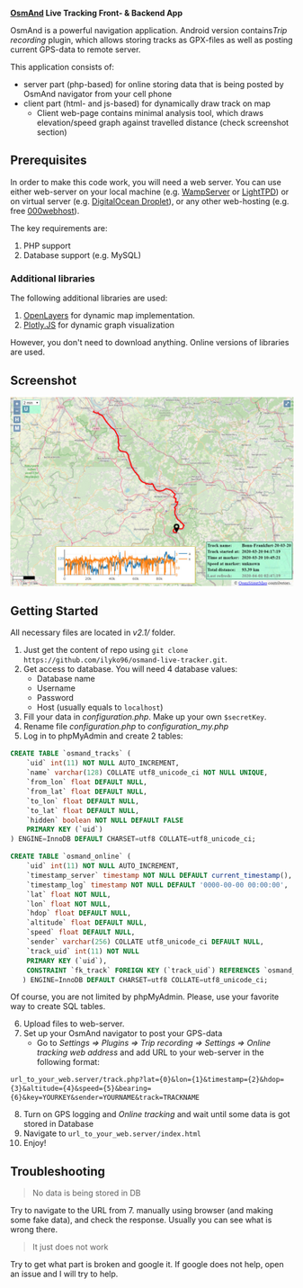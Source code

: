 **[OsmAnd](https://github.com/osmandapp/Osmand) Live Tracking Front- & Backend App**

OsmAnd is a powerful navigation application. Android version contains*Trip recording* plugin, which allows storing tracks as GPX-files as well as posting current GPS-data to remote server.

This application consists of:
* server part (php-based) for online storing data that is being posted by OsmAnd navigator from your cell phone
* client part (html- and js-based) for dynamically draw track on map
    * Client web-page contains minimal analysis tool, which draws elevation/speed graph against travelled distance (check screenshot section) 

## Prerequisites
In order to make this code work, you will need a web server. You can use either web-server on your local machine (e.g. [WampServer](http://www.wampserver.com/en/) or [LightTPD](https://www.lighttpd.net/)) or on virtual server (e.g. [DigitalOcean Droplet](https://www.digitalocean.com/)), or any other web-hosting (e.g. free [000webhost](https://www.000webhost.com/)).

The key requirements are:
1. PHP support
2. Database support (e.g. MySQL)

### Additional libraries
The following additional libraries are used:
1. [OpenLayers](https://openlayers.org/) for dynamic map implementation.
2. [Plotly.JS](https://plotly.com/javascript/) for dynamic graph visualization

However, you don't need to download anything. Online versions of libraries are used.

## Screenshot
![](img/screenshot.jpg)

## Getting Started
All necessary files are located in *v2.1/* folder.
1. Just get the content of repo using `git clone https://github.com/ilyko96/osmand-live-tracker.git`.
2. Get access to database. You will need 4 database values:
    * Database name
    * Username
    * Password
    * Host (usually equals to `localhost`)
3. Fill your data in *configuration.php*. Make up your own `$secretKey`.
4. Rename file *configuration.php* to *configuration_my.php*
4. Log in to phpMyAdmin and create 2 tables:
```sql
CREATE TABLE `osmand_tracks` (
    `uid` int(11) NOT NULL AUTO_INCREMENT,
    `name` varchar(128) COLLATE utf8_unicode_ci NOT NULL UNIQUE,
    `from_lon` float DEFAULT NULL,
    `from_lat` float DEFAULT NULL,
    `to_lon` float DEFAULT NULL,
    `to_lat` float DEFAULT NULL,
    `hidden` boolean NOT NULL DEFAULT FALSE
    PRIMARY KEY (`uid`)
) ENGINE=InnoDB DEFAULT CHARSET=utf8 COLLATE=utf8_unicode_ci;
```
```sql
CREATE TABLE `osmand_online` (
    `uid` int(11) NOT NULL AUTO_INCREMENT,
    `timestamp_server` timestamp NOT NULL DEFAULT current_timestamp(),
    `timestamp_log` timestamp NOT NULL DEFAULT '0000-00-00 00:00:00',
    `lat` float NOT NULL,
    `lon` float NOT NULL,
    `hdop` float DEFAULT NULL,
    `altitude` float DEFAULT NULL,
    `speed` float DEFAULT NULL,
    `sender` varchar(256) COLLATE utf8_unicode_ci DEFAULT NULL,
    `track_uid` int(11) NOT NULL
    PRIMARY KEY (`uid`),
    CONSTRAINT `fk_track` FOREIGN KEY (`track_uid`) REFERENCES `osmand_tracks` (`uid`)
   ) ENGINE=InnoDB DEFAULT CHARSET=utf8 COLLATE=utf8_unicode_ci;
```
Of course, you are not limited by phpMyAdmin. Please, use your favorite way to create SQL tables.

6. Upload files to web-server.
7. Set up your OsmAnd navigator to post your GPS-data
    * Go to *Settings => Plugins => Trip recording => Settings => Online tracking web address* and add URL to your web-server in the following format: 
```
url_to_your_web.server/track.php?lat={0}&lon={1}&timestamp={2}&hdop={3}&altitude={4}&speed={5}&bearing={6}&key=YOURKEY&sender=YOURNAME&track=TRACKNAME
```
8. Turn on GPS logging and *Online tracking* and wait until some data is got stored in Database
9. Navigate to `url_to_your_web.server/index.html`
10. Enjoy!

## Troubleshooting
> No data is being stored in DB

Try to navigate to the URL from 7. manually using browser (and making some fake data), and check the response. Usually you can see what is wrong there.

> It just does not work

Try to get what part is broken and google it. If google does not help, open an issue and I will try to help. 